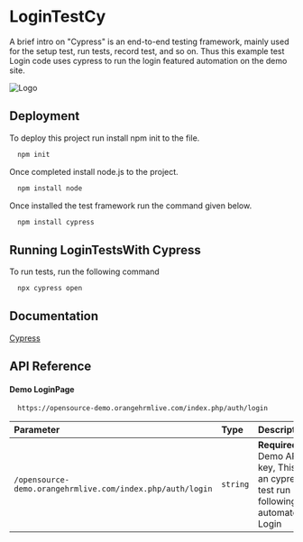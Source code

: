 
# LoginTestCy 

A brief intro on "Cypress" is an end-to-end testing framework, mainly used for the setup test, run tests, record test, and so on. Thus this example test Login code uses cypress to run the login featured automation on the demo site.


![Logo](https://www.cypress.io/static/33498b5f95008093f5f94467c61d20ab/59c46/cypress-logo.webp)


## Deployment

To deploy this project run install npm init to the file. 
```bash
  npm init
```
Once completed install node.js to the project. 
```bash
  npm install node
```
Once installed the test framework run the command given below. 
```bash
  npm install cypress
```

## Running LoginTestsWith Cypress

To run tests, run the following command

```bash
  npx cypress open
```


## Documentation

[Cypress](https://docs.cypress.io/guides/overview/why-cypress)


## API Reference

#### Demo LoginPage

```http
  https://opensource-demo.orangehrmlive.com/index.php/auth/login
```

| Parameter | Type     | Description                |
| :-------- | :------- | :------------------------- |
| `/opensource-demo.orangehrmlive.com/index.php/auth/login` | `string` | **Required**. Demo API key, This is an cypress test run following automated Login |

